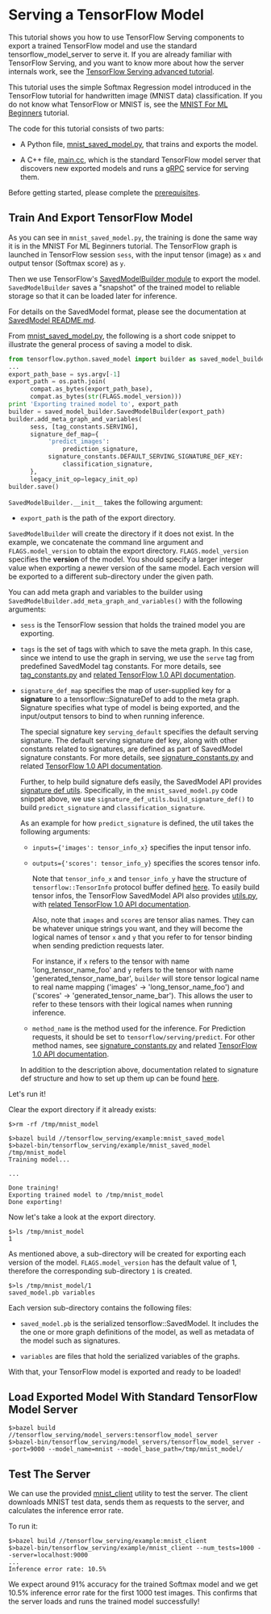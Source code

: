 # Serving a TensorFlow Model

This tutorial shows you how to use TensorFlow Serving components to export a
trained TensorFlow model and use the standard tensorflow_model_server to serve
it. If you are already familiar with TensorFlow Serving, and you want to know
more about how the server internals work, see the
[TensorFlow Serving advanced tutorial](serving_advanced.md).

This tutorial uses the simple Softmax Regression model introduced in the
TensorFlow tutorial for handwritten image (MNIST data) classification. If you
do not know what TensorFlow or MNIST is, see the
[MNIST For ML Beginners](http://www.tensorflow.org/tutorials/mnist/beginners/index.html#mnist-for-ml-beginners)
tutorial.

The code for this tutorial consists of two parts:

* A Python file, [mnist_saved_model.py](https://github.com/tensorflow/serving/tree/master/tensorflow_serving/example/mnist_saved_model.py),
that trains and exports the model.

* A C++ file, [main.cc](https://github.com/tensorflow/serving/tree/master/tensorflow_serving/model_servers/main.cc),
which is the standard TensorFlow model server that discovers new exported
models and runs a [gRPC](http://www.grpc.io) service for serving them.

Before getting started, please complete the [prerequisites](setup.md#prerequisites).

## Train And Export TensorFlow Model

As you can see in `mnist_saved_model.py`, the training is done the same way it
is in the MNIST For ML Beginners tutorial. The TensorFlow graph is launched in
TensorFlow session `sess`, with the input tensor (image) as `x` and output
tensor (Softmax score) as `y`.

Then we use TensorFlow's [SavedModelBuilder module](https://github.com/tensorflow/tensorflow/blob/master/tensorflow/python/saved_model/builder.py)
to export the model. `SavedModelBuilder` saves a "snapshot" of the trained model
to reliable storage so that it can be loaded later for inference.

For details on the SavedModel format, please see the documentation at
[SavedModel README.md](https://github.com/tensorflow/tensorflow/blob/master/tensorflow/python/saved_model/README.md).

From [mnist_saved_model.py](https://github.com/tensorflow/serving/tree/master/tensorflow_serving/example/mnist_saved_model.py),
the following is a short code snippet to illustrate the general process of
saving a model to disk.

~~~python
from tensorflow.python.saved_model import builder as saved_model_builder
...
export_path_base = sys.argv[-1]
export_path = os.path.join(
      compat.as_bytes(export_path_base),
      compat.as_bytes(str(FLAGS.model_version)))
print 'Exporting trained model to', export_path
builder = saved_model_builder.SavedModelBuilder(export_path)
builder.add_meta_graph_and_variables(
      sess, [tag_constants.SERVING],
      signature_def_map={
           'predict_images':
               prediction_signature,
           signature_constants.DEFAULT_SERVING_SIGNATURE_DEF_KEY:
               classification_signature,
      },
      legacy_init_op=legacy_init_op)
builder.save()
~~~

`SavedModelBuilder.__init__` takes the following argument:

* `export_path` is the path of the export directory.

`SavedModelBuilder` will create the directory if it does not exist. In the
example, we concatenate the command line argument and `FLAGS.model_version` to
obtain the export directory. `FLAGS.model_version` specifies the **version** of
the model. You should specify a larger integer value when exporting a newer
version of the same model. Each version will be exported to a different
sub-directory under the given path.

You can add meta graph and variables to the builder using
`SavedModelBuilder.add_meta_graph_and_variables()` with the following arguments:

* `sess` is the TensorFlow session that holds the trained model you are
  exporting.

* `tags` is the set of tags with which to save the meta graph. In this case,
  since we intend to use the graph in serving, we use the `serve` tag from
  predefined SavedModel tag constants. For more details, see [tag_constants.py](https://github.com/tensorflow/tensorflow/blob/master/tensorflow/python/saved_model/tag_constants.py)
  and [related TensorFlow 1.0 API documentation](https://www.tensorflow.org/api_docs/python/tf/saved_model/tag_constants).

* `signature_def_map` specifies the map of user-supplied key for a
  **signature** to a tensorflow::SignatureDef to add to the meta graph.
  Signature specifies what type of model is being exported, and the
  input/output tensors to bind to when running inference.

  The special signature key `serving_default` specifies the default serving
  signature. The default serving signature def key, along with other constants
  related to signatures, are defined as part of SavedModel signature constants.
  For more details, see [signature_constants.py](https://github.com/tensorflow/tensorflow/blob/master/tensorflow/python/saved_model/signature_constants.py)
  and related [TensorFlow 1.0 API documentation](https://www.tensorflow.org/api_docs/python/tf/saved_model/signature_constants).

  Further, to help build signature defs easily, the SavedModel API provides
  [signature def utils](https://www.tensorflow.org/api_docs/python/tf/saved_model/signature_def_utils).
  Specifically, in the `mnist_saved_model.py` code snippet above, we use
  `signature_def_utils.build_signature_def()` to build `predict_signature` and
  `classification_signature`.

  As an example for how `predict_signature` is defined, the util takes the
  following arguments:

    * `inputs={'images': tensor_info_x}` specifies the input tensor info.

    * `outputs={'scores': tensor_info_y}` specifies the scores tensor info.

      Note that `tensor_info_x` and `tensor_info_y` have the structure of
      `tensorflow::TensorInfo` protocol buffer defined [here](https://github.com/tensorflow/tensorflow/blob/master/tensorflow/core/protobuf/meta_graph.proto).
      To easily build tensor infos, the TensorFlow SavedModel API also provides
      [utils.py](https://github.com/tensorflow/tensorflow/blob/master/tensorflow/python/saved_model/utils.py),
      with [related TensorFlow 1.0 API documentation](https://www.tensorflow.org/api_docs/python/tf/saved_model/utils).

      Also, note that `images` and `scores` are tensor alias names. They can be
      whatever unique strings you want, and they will become the logical names
      of tensor `x` and `y` that you refer to for tensor binding when sending
      prediction requests later.

      For instance, if `x` refers to the tensor with name 'long_tensor_name_foo'
      and `y` refers to the tensor with name 'generated_tensor_name_bar',
      `builder` will store tensor logical name to real name mapping
      ('images' -> 'long_tensor_name_foo') and ('scores' -> 'generated_tensor_name_bar').
      This allows the user to refer to these tensors with their logical names
      when running inference.

    * `method_name` is the method used for the inference. For Prediction
      requests, it should be set to `tensorflow/serving/predict`. For other
      method names, see [signature_constants.py](https://github.com/tensorflow/tensorflow/blob/master/tensorflow/python/saved_model/signature_constants.py)
      and related [TensorFlow 1.0 API documentation](https://www.tensorflow.org/api_docs/python/tf/saved_model/signature_constants).

  In addition to the description above, documentation related to signature def
  structure and how to set up them up can be found [here](https://github.com/tensorflow/serving/blob/master/tensorflow_serving/g3doc/signature_defs.md).

Let's run it!

Clear the export directory if it already exists:

~~~shell
$>rm -rf /tmp/mnist_model
~~~

~~~shell
$>bazel build //tensorflow_serving/example:mnist_saved_model
$>bazel-bin/tensorflow_serving/example/mnist_saved_model /tmp/mnist_model
Training model...

...

Done training!
Exporting trained model to /tmp/mnist_model
Done exporting!
~~~

Now let's take a look at the export directory.

~~~shell
$>ls /tmp/mnist_model
1
~~~

As mentioned above, a sub-directory will be created for exporting each version
of the model. `FLAGS.model_version` has the default value of 1, therefore
the corresponding sub-directory `1` is created.

~~~shell
$>ls /tmp/mnist_model/1
saved_model.pb variables
~~~

Each version sub-directory contains the following files:

  * `saved_model.pb` is the serialized tensorflow::SavedModel. It includes the
  the one or more graph definitions of the model, as well as metadata of the
  model such as signatures.

  * `variables` are files that hold the serialized variables of the graphs.

With that, your TensorFlow model is exported and ready to be loaded!

## Load Exported Model With Standard TensorFlow Model Server

~~~shell
$>bazel build //tensorflow_serving/model_servers:tensorflow_model_server
$>bazel-bin/tensorflow_serving/model_servers/tensorflow_model_server --port=9000 --model_name=mnist --model_base_path=/tmp/mnist_model/
~~~

## Test The Server

We can use the provided [mnist_client](https://github.com/tensorflow/serving/tree/master/tensorflow_serving/example/mnist_client.py) utility
to test the server. The client downloads MNIST test data, sends them as
requests to the server, and calculates the inference error rate.

To run it:

~~~shell
$>bazel build //tensorflow_serving/example:mnist_client
$>bazel-bin/tensorflow_serving/example/mnist_client --num_tests=1000 --server=localhost:9000
...
Inference error rate: 10.5%
~~~

We expect around 91% accuracy for the trained Softmax model and we get
10.5% inference error rate for the first 1000 test images. This confirms that
the server loads and runs the trained model successfully!
